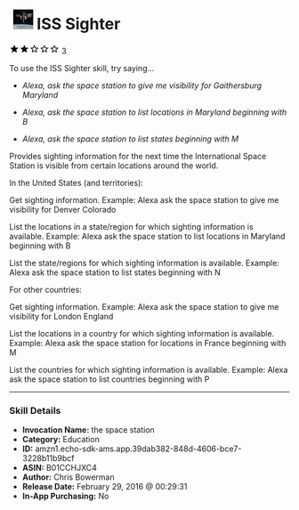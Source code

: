 # &nbsp;<img src="skill_icon" alt="ISS Sighter icon" width="36"> ISS Sighter
![2 stars](../../images/ic_star_black_18dp_1x.png)![2 stars](../../images/ic_star_black_18dp_1x.png)![2 stars](../../images/ic_star_border_black_18dp_1x.png)![2 stars](../../images/ic_star_border_black_18dp_1x.png)![2 stars](../../images/ic_star_border_black_18dp_1x.png) 3

To use the ISS Sighter skill, try saying...

* *Alexa, ask the space station to give me visibility for Gaithersburg Maryland*

* *Alexa, ask the space station to list locations in Maryland beginning with B*

* *Alexa, ask the space station to list states beginning with M*

Provides sighting information for the next time the International Space Station is visible from certain locations around the world.

In the United States (and territories):

Get sighting information.
Example: Alexa ask the space station to give me visibility for Denver Colorado

List the locations in a state/region for which sighting information is available.
Example: Alexa ask the space station to list locations in Maryland beginning with B

List the state/regions for which sighting information is available.
Example: Alexa ask the space station to list states beginning with N

For other countries:

Get sighting information.
Example: Alexa ask the space station to give me visibility for London England

List the locations in a country for which sighting information is available.
Example: Alexa ask the space station for locations in France beginning with M

List the countries for which sighting information is available.
Example: Alexa ask the space station to list countries beginning with P

***

### Skill Details

* **Invocation Name:** the space station
* **Category:** Education
* **ID:** amzn1.echo-sdk-ams.app.39dab382-848d-4606-bce7-3228b11b9bcf
* **ASIN:** B01CCHJXC4
* **Author:** Chris Bowerman
* **Release Date:** February 29, 2016 @ 00:29:31
* **In-App Purchasing:** No
